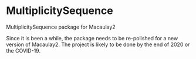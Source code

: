 # MultiplicitySequence
MultiplicitySequence package for Macaulay2

Since it is been a while, the package needs to be re-polished for a new version of Macaulay2. The project is likely to be done by the end of 2020 or the COVID-19.
